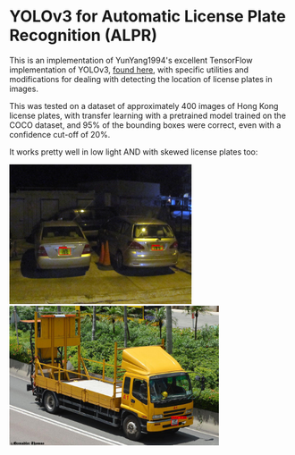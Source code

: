 # YOLOv3 for Automatic License Plate Recognition (ALPR)
This is an implementation of YunYang1994's excellent TensorFlow implementation of YOLOv3, [found here](https://github.com/YunYang1994/tensorflow-yolov3), with specific utilities and modifications for dealing with detecting the location of license plates in images.

This was tested on a dataset of approximately 400 images of Hong Kong license plates, with transfer learning with a pretrained model trained on the COCO dataset, and 95% of the bounding boxes were correct, even with a confidence cut-off of 20%.

It works pretty well in low light AND with skewed license plates too:

<img src="https://raw.githubusercontent.com/SQMah/YOLOv3-Plate-Detection/master/assets/low_light.jpg" height="250px"></img>
<img src="https://raw.githubusercontent.com/SQMah/YOLOv3-Plate-Detection/master/assets/skew.jpg" height="250px"></img>
